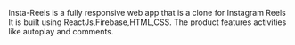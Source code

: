 Insta-Reels is a fully responsive web app that is a clone for Instagram Reels
It is built using ReactJs,Firebase,HTML,CSS.
The product features activities like autoplay and comments.
